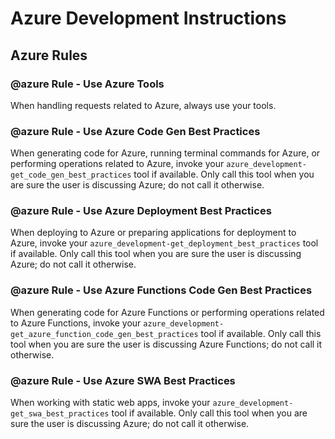 # Azure Development Instructions

## Azure Rules

### @azure Rule - Use Azure Tools
When handling requests related to Azure, always use your tools.

### @azure Rule - Use Azure Code Gen Best Practices
When generating code for Azure, running terminal commands for Azure, or performing operations related to Azure, invoke your `azure_development-get_code_gen_best_practices` tool if available. Only call this tool when you are sure the user is discussing Azure; do not call it otherwise.

### @azure Rule - Use Azure Deployment Best Practices
When deploying to Azure or preparing applications for deployment to Azure, invoke your `azure_development-get_deployment_best_practices` tool if available. Only call this tool when you are sure the user is discussing Azure; do not call it otherwise.

### @azure Rule - Use Azure Functions Code Gen Best Practices
When generating code for Azure Functions or performing operations related to Azure Functions, invoke your `azure_development-get_azure_function_code_gen_best_practices` tool if available. Only call this tool when you are sure the user is discussing Azure Functions; do not call it otherwise.

### @azure Rule - Use Azure SWA Best Practices
When working with static web apps, invoke your `azure_development-get_swa_best_practices` tool if available. Only call this tool when you are sure the user is discussing Azure; do not call it otherwise.

